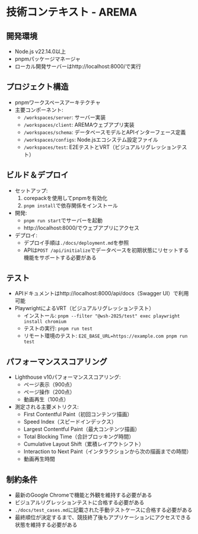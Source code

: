 # 技術コンテキスト - AREMA

## 開発環境

- Node.js v22.14.0以上
- pnpmパッケージマネージャ
- ローカル開発サーバーはhttp://localhost:8000/で実行

## プロジェクト構造

- pnpmワークスペースアーキテクチャ
- 主要コンポーネント:
  - `/workspaces/server`: サーバー実装
  - `/workspaces/client`: AREMAウェブアプリ実装
  - `/workspaces/schema`: データベースモデルとAPIインターフェース定義
  - `/workspaces/configs`: Node.jsエコシステム設定ファイル
  - `/workspaces/test`: E2EテストとVRT（ビジュアルリグレッションテスト）

## ビルド＆デプロイ

- セットアップ:
  1. corepackを使用してpnpmを有効化
  2. `pnpm install`で依存関係をインストール
- 開発:
  - `pnpm run start`でサーバーを起動
  - http://localhost:8000/でウェブアプリにアクセス
- デプロイ:
  - デプロイ手順は`./docs/deployment.md`を参照
  - APIは`POST /api/initialize`でデータベースを初期状態にリセットする機能をサポートする必要がある

## テスト

- APIドキュメントはhttp://localhost:8000/api/docs（Swagger UI）で利用可能
- PlaywrightによるVRT（ビジュアルリグレッションテスト）
  - インストール: `pnpm --filter "@wsh-2025/test" exec playwright install chromium`
  - テストの実行: `pnpm run test`
  - リモート環境のテスト: `E2E_BASE_URL=https://example.com pnpm run test`

## パフォーマンススコアリング

- Lighthouse v10パフォーマンススコアリング:
  - ページ表示（900点）
  - ページ操作（200点）
  - 動画再生（100点）
- 測定される主要メトリクス:
  - First Contentful Paint（初回コンテンツ描画）
  - Speed Index（スピードインデックス）
  - Largest Contentful Paint（最大コンテンツ描画）
  - Total Blocking Time（合計ブロッキング時間）
  - Cumulative Layout Shift（累積レイアウトシフト）
  - Interaction to Next Paint（インタラクションから次の描画までの時間）
  - 動画再生時間

## 制約条件

- 最新のGoogle Chromeで機能と外観を維持する必要がある
- ビジュアルリグレッションテストに合格する必要がある
- `./docs/test_cases.md`に記載された手動テストケースに合格する必要がある
- 最終順位が決定するまで、競技終了後もアプリケーションにアクセスできる状態を維持する必要がある
